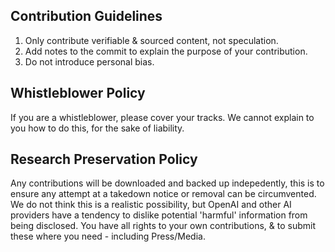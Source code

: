 ## Contribution Guidelines
1. Only contribute verifiable & sourced content, not speculation.
2. Add notes to the commit to explain the purpose of your contribution.
3. Do not introduce personal bias.

## Whistleblower Policy

If you are a whistleblower, please cover your tracks.
We cannot explain to you how to do this, for the sake of liability.

## Research Preservation Policy

Any contributions will be downloaded and backed up indepedently, this is to ensure any attempt at a takedown notice or removal can be circumvented. We do not think this is a realistic possibility, but OpenAI and other AI providers have a tendency to dislike potential 'harmful' information from being disclosed.
You have all rights to your own contributions, & to submit these where you need - including Press/Media.

